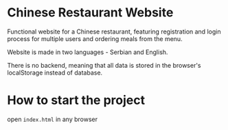 # Chinese Restaurant Website

Functional website for a Chinese restaurant, featuring registration and login process for multiple users and ordering meals from the menu. 

Website is made in two languages - Serbian and English. 

There is no backend, meaning that all data is stored in the browser's localStorage instead of database. 

# How to start the project
open `index.html` in any browser
